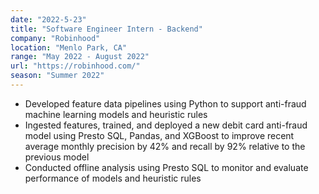 ```yaml
---
date: "2022-5-23"
title: "Software Engineer Intern - Backend"
company: "Robinhood"
location: "Menlo Park, CA"
range: "May 2022 - August 2022"
url: "https://robinhood.com/"
season: "Summer 2022"
---
```


- Developed feature data pipelines using Python to support anti-fraud machine learning models and heuristic rules
- Ingested features, trained, and deployed a new debit card anti-fraud model using Presto SQL, Pandas, and XGBoost to improve recent average monthly precision by 42% and recall by 92% relative to the previous model 
- Conducted offline analysis using Presto SQL to monitor and evaluate performance of models and heuristic rules

